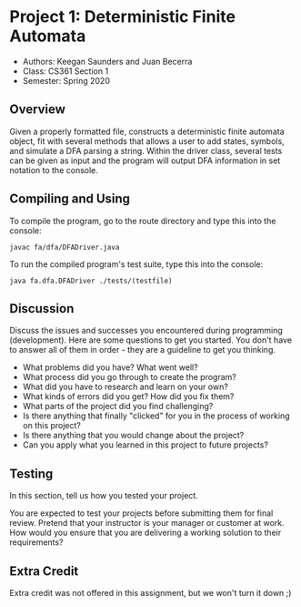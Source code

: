 # Project 1: Deterministic Finite Automata

* Authors: Keegan Saunders and Juan Becerra
* Class: CS361 Section 1
* Semester: Spring 2020

## Overview

Given a properly formatted file, constructs a deterministic finite automata
object, fit with several methods that allows a user to add states, symbols, 
and simulate a DFA parsing a string. Within the driver class, several tests 
can be given as input and the program will output DFA information in set 
notation to the console.

## Compiling and Using

To compile the program, go to the route directory and type this into the console:

```
javac fa/dfa/DFADriver.java
```

To run the compiled program's test suite, type this into the console:

```
java fa.dfa.DFADriver ./tests/(testfile)
```

## Discussion

Discuss the issues and successes you encountered during programming
(development). Here are some questions to get you started. You don't
have to answer all of them in order - they are a guideline to get you
thinking.
  * What problems did you have? What went well?
  * What process did you go through to create the program?
  * What did you have to research and learn on your own?
  * What kinds of errors did you get? How did you fix them?
  * What parts of the project did you find challenging?
  * Is there anything that finally "clicked" for you in the process 
  of working on this project?
  * Is there anything that you would change about the project?
  * Can you apply what you learned in this project to future projects?

## Testing

In this section, tell us how you tested your project.

You are expected to test your projects before submitting them for
final review. Pretend that your instructor is your manager or 
customer at work. How would you ensure that you are delivering a 
working solution to their requirements?

## Extra Credit

Extra credit was not offered in this assignment, but we won't turn it down ;)
